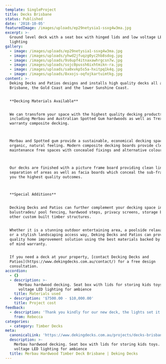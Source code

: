 ```yaml
---
template: SingleProject
title: Decks Brisbane
status: Published
date: '2018-10-05'
featuredImage: /images/uploads/ep29netysia1-ssxg4w3ma.jpg
excerpt: >-
  Ground level deck with a seat box with hinged lids and low voltage LED
  lighting
gallery:
  - image: /images/uploads/ep29netysia1-ssxg4w3ma.jpg
  - image: /images/uploads/yhwd2jfuqzg0yc2hb8sdog.jpg
  - image: /images/uploads/9s6upf4itnaxawhrgcsn7w.jpg
  - image: /images/uploads/sojc0pussh6ixhtmikn-ra.jpg
  - image: /images/uploads/sa0xvkp5s5a-hxitpq1k4q.jpg
  - image: /images/uploads/8xxojs-oqfojkartuimtkg.jpg
content: >-
  Deking Decks and Patios designs and installs high quality decks all across
  Brisbane, the Gold Coast and the lower Sunshine Coast. 


  **Decking Materials Available**


  We can transform your space with the highest quality decking products
  including Merbau and Australian Spotted Gum hardwoods as well as Trex© 25 year
  warranty composite decking.



  Merbau and Spotted gum provide a sustainable, economical decking space with an
  organic, natural feeling. Modern composite decking boards provide clean
  maintenance free spaces with concealed fixings and alternative colour options.



  Our decks are finished with a picture frame board providing clean lines and
  separation of areas as well as facia boards which conceal the sub-frame giving
  you the highest quality outcomes. 



  **Special Additions**


  Decking Decks and Patios can further complement your decking space including
  balustrades/ pool fencing, hardwood steps, privacy screens, storage boxes and
  other custom built timber structures.


  Whether it is a stunning outdoor entertaining area, a poolside relaxation area
  or a stylish landscaping access way, Deking Decks and Patios can provide a
  quality home improvement solution using the best materials backed by our peace
  of mind warranty.


  If you need a deck at your property, [contact Decking Decks and
  Patios](https://www.dekingdecks.com.au/contact/) for a free design
  consultation.
accordion:
  - {}
  - description: >-
      Merbau hardwood decking. Seat box with lids for storing kids toys. Low
      voltage LED lighting for ambience
    title: Materials used
  - description: '$7500.00 - $10,000.00'
    title: Project cost
feedback:
  - description: 'Thank you kindly for our new deck, the lights set it off'
    from: Rebecca
categories:
  - category: Timber Decks
meta:
  canonicalLink: 'https://www.dekingdecks.com.au/projects/decks-brisbane/'
  description: >-
    Merbau hardwood decking. Seat box with lids for storing kids toys. Low
    voltage LED lighting for ambience 
  title: Merbau Hardwood Timber Deck Brisbane | Deking Decks
---
```


